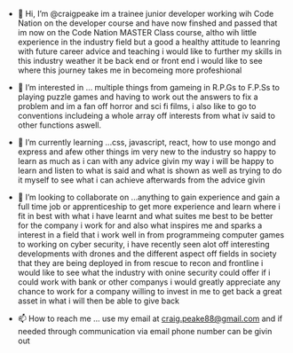 - 👋 Hi, I’m @craigpeake im a trainee junior developer working wih Code Nation on the developer course and have now finshed and passed that im now on the Code Nation MASTER Class course, altho wih little experience in the industry field but a good a healthy attitude to leanring with future career advice and teaching i would like to further my skills in this industry weather it be back end or front end i would like to see where this journey takes me in becomeing more profeshional

- 👀 I’m interested in ... multiple things from gameing in R.P.Gs to F.P.Ss to playing puzzle games and having to work out the answers to fix a problem and im a fan off horror and sci fi films, i also like to go to conventions includeing a whole array off interests from what iv said to other functions aswell. 

- 🌱 I’m currently learning ...css, javascript, react, how to use mongo and express and afew other things im very new to the industry so happy to learn as much as i can with any advice givin my way i will be happy to learn and listen to what is said and what is shown as well as trying to do it myself to see what i can achieve afterwards from the advice givin

- 💞️ I’m looking to collaborate on ...anything to gain experience and gain a full time job or apprenticeship to get more experience and learn where i fit in best with what i have learnt and what suites me best to be better for the company i work for and also what inspires me and sparks a interest in a field that i work well in from programmeing computer games to working on cyber security, i have recently seen alot off interesting developments with drones and the different aspect off fields in society that they are being deployed in from rescue to recon and frontline i would like to see what the industry with onine security could offer if i could work with  bank or other companys i would greatly appreciate any chance to work for a company willing to invest in me to get back a great asset in what i will then be able to give back 

- 📫 How to reach me ... use my email at craig.peake88@gmail.com and if needed through communication via email phone number can be givin out

<!---
craigpeake/craigpeake is a ✨ special ✨ repository because its `README.md` (this file) appears on your GitHub profile.
You can click the Preview link to take a look at your changes.
--->
